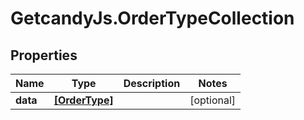# GetcandyJs.OrderTypeCollection

## Properties

Name | Type | Description | Notes
------------ | ------------- | ------------- | -------------
**data** | [**[OrderType]**](OrderType.md) |  | [optional] 


